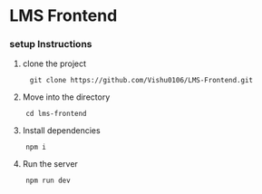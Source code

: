 # LMS Frontend

### setup Instructions

1. clone the project

```
     git clone https://github.com/Vishu0106/LMS-Frontend.git
```
2. Move into the directory

```
    cd lms-frontend
```
3. Install dependencies

```
    npm i
```
4. Run the server

```
    npm run dev
```